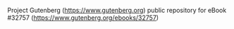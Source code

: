 Project Gutenberg (https://www.gutenberg.org) public repository for eBook #32757 (https://www.gutenberg.org/ebooks/32757)
